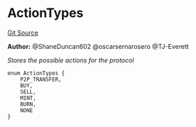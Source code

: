 # ActionTypes
[Git Source](https://github.com/thrackle-io/tron/blob/759037970009f24ec0ac5995bf26019f0b6997be/src/common/ActionEnum.sol)

**Author:**
@ShaneDuncan602 @oscarsernarosero @TJ-Everett

*Stores the possible actions for the protocol*


```solidity
enum ActionTypes {
    P2P_TRANSFER,
    BUY,
    SELL,
    MINT,
    BURN,
    NONE
}
```

